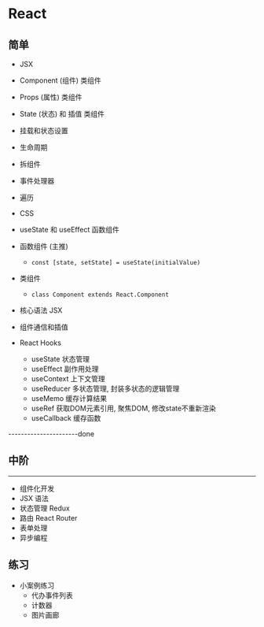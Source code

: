 # React

## 简单

- JSX
- Component (组件) 类组件
- Props (属性) 类组件
- State (状态) 和 插值 类组件
- 挂载和状态设置
- 生命周期
- 拆组件
- 事件处理器
- 遍历
- CSS
- useState 和 useEffect 函数组件

- 函数组件 (主推)
  - `const [state, setState] = useState(initialValue)`

- 类组件
  - `class Component extends React.Component`

- 核心语法 JSX
- 组件通信和插值
- React Hooks
  - useState 状态管理
  - useEffect 副作用处理
  - useContext 上下文管理
  - useReducer 多状态管理, 封装多状态的逻辑管理
  - useMemo 缓存计算结果
  - useRef 获取DOM元素引用, 聚焦DOM, 修改state不重新渲染
  - useCallback 缓存函数

----------------------done

## 中阶
---------------------

- 组件化开发
- JSX 语法
- 状态管理 Redux
- 路由 React Router
- 表单处理
- 异步编程

## 练习

- 小案例练习
  - 代办事件列表
  - 计数器
  - 图片画廊
